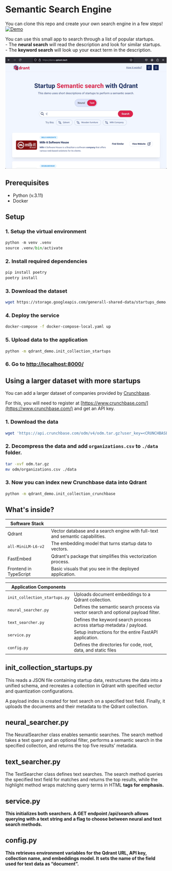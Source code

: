 
# Semantic Search Engine

You can clone this repo and create your own search engine in a few steps! 
</br> [![Demo](https://img.shields.io/badge/Try%20it%20live%20here!-purple?&style=flat-square&logo=react&logoColor=white)](https://demo.qdrant.tech/) 

You can use this small app to search through a list of popular startups.
<br> - The **neural search** will read the description and look for similar startups.
</br> - The **keyword search** will look up your exact term in the description. 

![Startup Search Demo](qdrant-demo.gif)

## Prerequisites
- Python (v.3.11)
- Docker

## Setup

### 1. Setup the virtual environment 

```python
python -m venv .venv             
source .venv/bin/activate
```

### 2. Install required dependencies

```bash
pip install poetry
poetry install
```

### 3. Download the dataset

```bash
wget https://storage.googleapis.com/generall-shared-data/startups_demo.json -P data/
```

### 4. Deploy the service

```bash
docker-compose -f docker-compose-local.yaml up
```

### 5. Upload data to the application

```bash
python -m qdrant_demo.init_collection_startups
```

### 6.  Go to [http://localhost:8000/](http://localhost:8000/) 


## Using a larger dataset with more startups

You can add a larger dataset of companies provided by [Crunchbase](https://www.crunchbase.com/).

For this, you will need to register at [https://www.crunchbase.com/](https://www.crunchbase.com/) and get an API key.

### 1. Download the data 

```bash
wget 'https://api.crunchbase.com/odm/v4/odm.tar.gz?user_key=<CRUNCHBASE-API-KEY>' -O odm.tar.gz
```

### 2. Decompress the data and add `organizations.csv` to `./data` folder.

```bash
tar -xvf odm.tar.gz
mv odm/organizations.csv ./data
```

### 3. Now you can index new Crunchbase data into Qdrant

```bash
python -m qdrant_demo.init_collection_crunchbase
```


## What's inside? 

|Software Stack||
|-|-|
|Qdrant|Vector database and a search engine with full-text and semantic capabilities.|
|`all-MiniLM-L6-v2`|The embedding model that turns startup data to vectors.|
|FastEmbed|Qdrant's package that simplifies this vectorization process.|
|Frontend in TypeScript|Basic visuals that you see in the deployed application.|

|Application Components||
|-|-|
|`init_collection_startups.py`|Uploads document embeddings to a Qdrant collection.|
|`neural_searcher.py`|Defines the semantic search process via vector search and optional payload filter.|
|`text_searcher.py`|Defines the keyword search process across startup metadata / payload.|
|`service.py`|Setup instructions for the entire FastAPI application.|
|`config.py`|Defines the directories for code, root, data, and static files|

## init_collection_startups.py
This reads a JSON file containing startup data, restructures the data into a unified schema, and recreates a collection in Qdrant with specified vector and quantization configurations. 

A payload index is created for text search on a specified text field. Finally, it uploads the documents and their metadata to the Qdrant collection. 

## neural_searcher.py
The NeuralSearcher class enables semantic searches. The search method takes a text query and an optional filter, performs a semantic search in the specified collection, and returns the top five results’ metadata. 

## text_searcher.py
The TextSearcher class defines text searches. The search method queries the specified text field for matches and returns the top results, while the highlight method wraps matching query terms in HTML <b> tags for emphasis. 

## service.py
This initializes both searchers. A GET endpoint /api/search allows querying with a text string and a flag to choose between neural and text search methods. 

## config.py
This retrieves environment variables for the Qdrant URL, API key, collection name, and embeddings model. It sets the name of the field used for text data as “document”. 